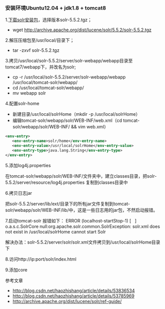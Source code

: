 ### 安装环境Ubuntu12.04 + jdk1.8 + tomcat8
1.[下载solr安装包](http://archive.apache.org/dist/lucene/solr/)，选择版本solr-5.5.2.tgz；
- wget http://archive.apache.org/dist/lucene/solr/5.5.2/solr-5.5.2.tgz

2.解压压缩包至/usr/local/目录下；
- tar -zxvf solr-5.5.2.tgz

3.拷贝/usr/local/solr-5.5.2/server/solr-webapp/webapp目录至tomcat7/webapp下，并改名为solr;
- cp -r /usr/local/solr-5.5.2/server/solr-webapp/webapp /usr/local/tomcat-solr/webapp/
- cd /usr/local/tomcat-solr/webapp/
- mv webapp solr

4.配置solr-home
- 新建目录/usr/local/solrHome（mkdir -p /usr/local/solrHome）
- 编辑tomcat-solr/webapp/solr/WEB-INF/web.xml（cd tomcat-solr/webapp/solr/WEB-INF/ && vim web.xml）
```xml
<env-entry>
   <env-entry-name>solr/home</env-entry-name>
   <env-entry-value>/usr/local/solrHome</env-entry-value>
   <env-entry-type>java.lang.String</env-entry-type>
</env-entry>
```
5.添加log4j.properties

在tomcat-solr/webapp/solr/WEB-INF/文件夹中，建立classes目录，把solr-5.5.2/server/resource/log4j.properties 复制到classes目录中

6.拷贝日志jar

把solr-5.5.2/server/lib/ext/目录下的所有jar文件复制到tomcat-solr/webapp/solr/WEB-INF/lib/中，这是一些日志用的jar包，不然启动报错。

7.启动tomcat-solr
报错如下： ERROR (localhost-startStop-1) [   ] o.a.s.c.SolrCore null:org.apache.solr.common.SolrException: solr.xml does not exist in /usr/local/solrHome cannot start Solr

解决办法：solr-5.5.2/server/solr/solr.xml文件拷贝到/usr/local/solrHome目录下

8.访问http://ip:port/solr/index.html

9.添加core

参考文章
- http://blog.csdn.net/haozhishang/article/details/53836534
- http://blog.csdn.net/haozhishang/article/details/53785969
- http://archive.apache.org/dist/lucene/solr/ref-guide/
